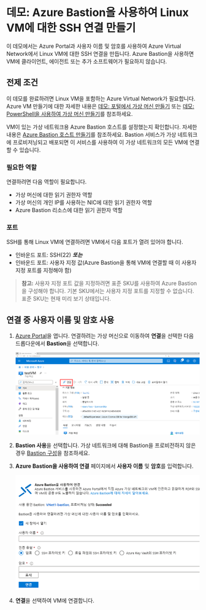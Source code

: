 ﻿# 데모: Azure Bastion을 사용하여 Linux VM에 대한 SSH 연결 만들기

이 데모에서는 Azure Portal과 사용자 이름 및 암호를 사용하여 Azure Virtual Network에서 Linux VM에 대한 SSH 연결을 만듭니다. Azure Bastion을 사용하면 VM에 클라이언트, 에이전트 또는 추가 소프트웨어가 필요하지 않습니다.

## 전제 조건

이 데모를 완료하려면 Linux VM을 포함하는 Azure Virtual Network가 필요합니다. Azure VM 만들기에 대한 자세한 내용은 [데모: 포털에서 가상 머신 만들기](https://github.com/MicrosoftLearning/AZ-120KO-Planning-and-Administering-Microsoft-Azure-for-SAP-Workloads/blob/master/Demos/demo-create-virtual-machine-portal.md) 또는 [데모: PowerShell을 사용하여 가상 머신 만들기](https://github.com/MicrosoftLearning/AZ-120KO-Planning-and-Administering-Microsoft-Azure-for-SAP-Workloads/blob/master/Demos/demo-create-virtual-machine-powershell.md)를 참조하세요.

VM이 있는 가상 네트워크용 Azure Bastion 호스트를 설정했는지 확인합니다. 자세한 내용은 [Azure Bastion 호스트 만들기](https://docs.microsoft.com/azure/bastion/tutorial-create-host-portal)를 참조하세요. Bastion 서비스가 가상 네트워크에 프로비저닝되고 배포되면 이 서비스를 사용하여 이 가상 네트워크의 모든 VM에 연결할 수 있습니다. 

### 필요한 역할

연결하려면 다음 역할이 필요합니다.

* 가상 머신에 대한 읽기 권한자 역할
* 가상 머신의 개인 IP를 사용하는 NIC에 대한 읽기 권한자 역할
* Azure Bastion 리소스에 대한 읽기 권한자 역할

### 포트

SSH를 통해 Linux VM에 연결하려면 VM에서 다음 포트가 열려 있어야 합니다.

* 인바운드 포트: SSH(22) ***또는***
* 인바운드 포트: 사용자 지정 값(Azure Bastion을 통해 VM에 연결할 때 이 사용자 지정 포트를 지정해야 함)

> **참고:** 사용자 지정 포트 값을 지정하려면 표준 SKU를 사용하여 Azure Bastion을 구성해야 합니다. 기본 SKU에서는 사용자 지정 포트를 지정할 수 없습니다. 표준 SKU는 현재 미리 보기 상태입니다.

## 연결 중 사용자 이름 및 암호 사용

1. [Azure Portal](https://portal.azure.com)을 엽니다. 연결하려는 가상 머신으로 이동하여 **연결**을 선택한 다음 드롭다운에서 **Bastion**을 선택합니다.

    ![Azure Portal에서 연결이 선택되어 있는 가상 머신의 개요를 보여주는 스크린샷](Images/azure-bastion-connect.png)

1. **Bastion 사용**을 선택합니다. 가상 네트워크에 대해 Bastion을 프로비전하지 않은 경우 [Bastion 구성](https://docs.microsoft.com/azure/bastion/quickstart-host-portal)을 참조하세요.
1. **Azure Bastion을 사용하여 연결** 페이지에서 **사용자 이름** 및 **암호**를 입력합니다.

    ![암호 인증을 보여주는 스크린샷](Images/azure-bastion-password.png)

1. **연결**을 선택하여 VM에 연결합니다.